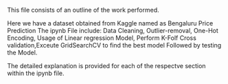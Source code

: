 This file consists of an outline of the work performed. 

Here we have a dataset obtained from Kaggle named as Bengaluru Price Prediction
The ipynb File include: Data Cleaning, Outlier-removal, One-Hot Encoding, Usage of Linear regression Model, Perform K-Folf Cross validation,Exceute GridSearchCV to find the best model Followed by testing the Model.

The detailed explanation is provided for each of the respectve section within the ipynb file.
